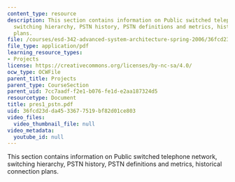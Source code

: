 ```yaml
---
content_type: resource
description: This section contains information on Public switched telephone network,
  switching hierarchy, PSTN history, PSTN definitions and metrics, historical connection
  plans.
file: /courses/esd-342-advanced-system-architecture-spring-2006/36fcd23dda4533677519bf82d01ce803_pres1_pstn.pdf
file_type: application/pdf
learning_resource_types:
- Projects
license: https://creativecommons.org/licenses/by-nc-sa/4.0/
ocw_type: OCWFile
parent_title: Projects
parent_type: CourseSection
parent_uid: 7cc7aadf-f2e1-b076-fe1d-e2aa187324d5
resourcetype: Document
title: pres1_pstn.pdf
uid: 36fcd23d-da45-3367-7519-bf82d01ce803
video_files:
  video_thumbnail_file: null
video_metadata:
  youtube_id: null
---
```

This section contains information on Public switched telephone network, switching hierarchy, PSTN history, PSTN definitions and metrics, historical connection plans.